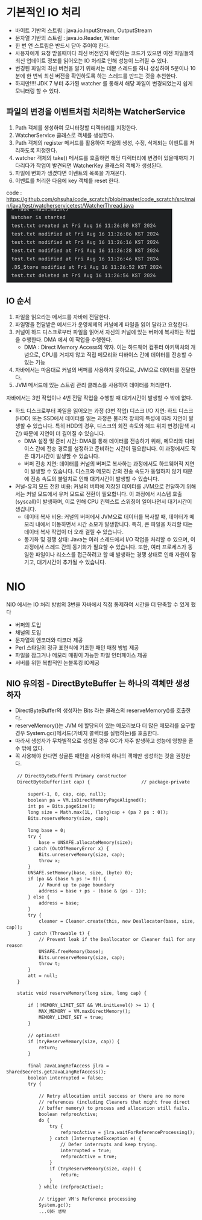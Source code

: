 # 기본적인 IO 처리
- 바이트 기반의 스트림 : java.io.InputStream, OutputStream
- 문자열 기반의 스트림 : java.io.Reader, Writer
- 한 번 연 스트림은 반드시 닫아 주어야 한다.
- 사용자에게 요청 받을때마다 최신 버전인지 확인하는 코드가 있으면 이전 파일들의 최신 업데이트 정보를 읽어오는 IO 처리로 인해 성능이 느려질 수 있다. 
- 변경된 파일의 최신 버전을 알기 위해서는 데몬 스레드를 하나 생성하여 5분이나 10분에 한 번씩 최신 버전을 확인하도록 하는 스레드를 만드는 것을 추천한다.
- 하지만!!!! JDK 7 부터 추가된 watcher 를 통해서 해당 파일이 변경되었는지 쉽게 모니터링 할 수 있다.

## 파일의 변경을 이벤트처럼 처리하는 WatcherService
1. Path 객체를 생성하여 모니터링할 디렉터리를 지정한다.
2. WatcherService 클래스로 객체를 생성한다.
3. Path 객체의 register 메서드를 활용하여 파일의 생성, 수정, 삭제되는 이벤트를 처리하도록 지정한다.
4. watcher 객체의 take() 메서드를 호출하면 해당 디렉터리에 변경이 있을때까지 기다리다가 작업이 발견되면 WatcherKey 클래스의 객체가 생성된다.
5. 파일에 변화가 생겼다면 이벤트의 목록을 가져온다.
6. 이벤트를 처리한 다음에 key 객체를 reset 한다.

code : https://github.com/ohsuha/code_scratch/blob/master/code_scratch/src/main/java/test/watcherservicetest/WatcherThread.java <br>
![img.png](img/watcher.png)



## IO 순서
1. 파일을 읽으라는 메서드를 자바에 전달한다.
2. 파일명을 전달받은 메서드가 운영체제의 커널에게 파일을 읽어 달라고 요청한다.
3. 커널이 하드 디스크로부터 파일을 읽어서 자신의 커널에 있는 버퍼에 복사하는 작업을 수행한다. DMA 에서 이 작업을 수행한다.
   - DMA : Direct Memory Access의 약자. 이는 하드웨어 컴퓨터 아키텍처의 개념으로, CPU를 거치지 않고 직접 메모리와 디바이스 간에 데이터를 전송할 수 있는 기능
4. 자바에서는 마음대로 커널의 버퍼를 사용하지 못하므로, JVM으로 데이터를 전달한다.
5. JVM 메서드에 있는 스트림 관리 클래스를 사용하여 데이터를 처리한다.

자바에서는 3번 작업이나 4번 전달 작업을 수행할 때 대기시간이 발생할 수 밖에 없다.
- 하드 디스크로부터 파일을 읽어오는 과정 (3번 작업)
   디스크 I/O 지연: 하드 디스크(HDD) 또는 SSD에서 데이터를 읽는 과정은 물리적 장치의 특성에 따라 지연이 발생할 수 있습니다. 특히 HDD의 경우, 디스크의 회전 속도와 헤드 위치 변경(탐색 시간) 때문에 지연이 더 길어질 수 있습니다.
   - DMA 설정 및 준비 시간: DMA를 통해 데이터를 전송하기 위해, 메모리와 디바이스 간에 전송 경로를 설정하고 준비하는 시간이 필요합니다. 이 과정에서도 작은 대기시간이 발생할 수 있습니다.
   - 버퍼 전송 지연: 데이터를 커널의 버퍼로 복사하는 과정에서도 하드웨어적 지연이 발생할 수 있습니다. 디스크와 메모리 간의 전송 속도가 동일하지 않기 때문에 전송 속도의 불일치로 인해 대기시간이 발생할 수 있습니다. 
- 커널-유저 모드 전환 비용: 커널의 버퍼에 저장된 데이터를 JVM으로 전달하기 위해서는 커널 모드에서 유저 모드로 전환이 필요합니다. 이 과정에서 시스템 호출(syscall)이 발생하며, 이로 인해 CPU 컨텍스트 스위칭이 일어나면서 대기시간이 생깁니다.
   - 데이터 복사 비용: 커널의 버퍼에서 JVM으로 데이터를 복사할 때, 데이터가 메모리 내에서 이동하면서 시간 소모가 발생합니다. 특히, 큰 파일을 처리할 때는 데이터 복사 작업이 더 오래 걸릴 수 있습니다.
   - 동기화 및 경쟁 상태: Java는 여러 스레드에서 I/O 작업을 처리할 수 있으며, 이 과정에서 스레드 간의 동기화가 필요할 수 있습니다. 또한, 여러 프로세스가 동일한 파일이나 리소스를 접근하려고 할 때 발생하는 경쟁 상태로 인해 자원이 잠기고, 대기시간이 추가될 수 있습니다.

# NIO
NIO 에서는 IO 처리 방법의 3번을 자바에서 직접 통제하여 시간을 더 단축할 수 있게 했다
- 버퍼의 도입
- 채널의 도입
- 문자열의 엔코더와 디코더 제공
- Perl 스타일의 정규 표현식에 기초한 패턴 매칭 방법 제공
- 파일을 잠그거나 메모리 매핑이 가능한 파일 인터페이스 제공
- 서버를 위한 복합적인 논블록킹 IO제공

## NIO 유의점 - DirectByteBuffer 는 하나의 객체만 생성하자
- DirectByteBuffer의 생성자는 Bits 라는 클래스의 reserveMemory()를 호출한다.
- reserveMemory()는 JVM 에 할당되어 있는 메모리보다 더 많은 메모리를 요구할 경우 System.gc()메서드(가비지 콜렉터를 실행하는)를 호출한다.
- 따라서 생성자가 무차별적으로 생성될 경우 GC가 자주 발생하고 성능에 영향을 줄 수 밖에 없다.
- 꼭 사용해야 한다면 싱글톤 패턴을 사용하여 하나의 객체만 생성하는 것을 권장한다. 
```agsl
    // DirectByteBuffer의 Primary constructor
    DirectByteBuffer(int cap) {                   // package-private

        super(-1, 0, cap, cap, null);
        boolean pa = VM.isDirectMemoryPageAligned();
        int ps = Bits.pageSize();
        long size = Math.max(1L, (long)cap + (pa ? ps : 0));
        Bits.reserveMemory(size, cap);

        long base = 0;
        try {
            base = UNSAFE.allocateMemory(size);
        } catch (OutOfMemoryError x) {
            Bits.unreserveMemory(size, cap);
            throw x;
        }
        UNSAFE.setMemory(base, size, (byte) 0);
        if (pa && (base % ps != 0)) {
            // Round up to page boundary
            address = base + ps - (base & (ps - 1));
        } else {
            address = base;
        }
        try {
            cleaner = Cleaner.create(this, new Deallocator(base, size, cap));
        } catch (Throwable t) {
            // Prevent leak if the Deallocator or Cleaner fail for any reason
            UNSAFE.freeMemory(base);
            Bits.unreserveMemory(size, cap);
            throw t;
        }
        att = null;
    }
```

```agsl
    static void reserveMemory(long size, long cap) {

        if (!MEMORY_LIMIT_SET && VM.initLevel() >= 1) {
            MAX_MEMORY = VM.maxDirectMemory();
            MEMORY_LIMIT_SET = true;
        }

        // optimist!
        if (tryReserveMemory(size, cap)) {
            return;
        }

        final JavaLangRefAccess jlra = SharedSecrets.getJavaLangRefAccess();
        boolean interrupted = false;
        try {

            // Retry allocation until success or there are no more
            // references (including Cleaners that might free direct
            // buffer memory) to process and allocation still fails.
            boolean refprocActive;
            do {
                try {
                    refprocActive = jlra.waitForReferenceProcessing();
                } catch (InterruptedException e) {
                    // Defer interrupts and keep trying.
                    interrupted = true;
                    refprocActive = true;
                }
                if (tryReserveMemory(size, cap)) {
                    return;
                }
            } while (refprocActive);

            // trigger VM's Reference processing
            System.gc();
            ...이하 생략            
```